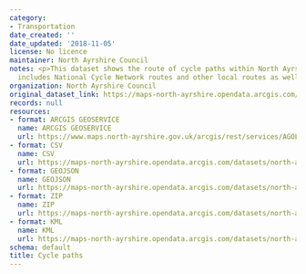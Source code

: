 ```yaml
---
category:
- Transportation
date_created: ''
date_updated: '2018-11-05'
license: No licence
maintainer: North Ayrshire Council
notes: <p>This dataset shows the route of cycle paths within North Ayrshire. This
  includes National Cycle Network routes and other local routes as well.</p>
organization: North Ayrshire Council
original_dataset_link: https://maps-north-ayrshire.opendata.arcgis.com/maps/north-ayrshire::cycle-paths
records: null
resources:
- format: ARCGIS GEOSERVICE
  name: ARCGIS GEOSERVICE
  url: https://www.maps.north-ayrshire.gov.uk/arcgis/rest/services/AGOL/Open_Data_Portal4/MapServer/13
- format: CSV
  name: CSV
  url: https://maps-north-ayrshire.opendata.arcgis.com/datasets/north-ayrshire::cycle-paths.csv?outSR=%7B%22latestWkid%22%3A27700%2C%22wkid%22%3A27700%7D
- format: GEOJSON
  name: GEOJSON
  url: https://maps-north-ayrshire.opendata.arcgis.com/datasets/north-ayrshire::cycle-paths.geojson?outSR=%7B%22latestWkid%22%3A27700%2C%22wkid%22%3A27700%7D
- format: ZIP
  name: ZIP
  url: https://maps-north-ayrshire.opendata.arcgis.com/datasets/north-ayrshire::cycle-paths.zip?outSR=%7B%22latestWkid%22%3A27700%2C%22wkid%22%3A27700%7D
- format: KML
  name: KML
  url: https://maps-north-ayrshire.opendata.arcgis.com/datasets/north-ayrshire::cycle-paths.kml?outSR=%7B%22latestWkid%22%3A27700%2C%22wkid%22%3A27700%7D
schema: default
title: Cycle paths
---
```

